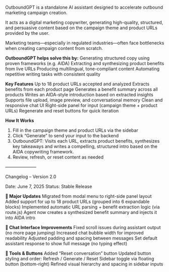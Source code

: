 OutboundGPT is a standalone AI assistant designed to accelerate outbound marketing campaign creation.

It acts as a digital marketing copywriter, generating high-quality, structured, and persuasive content based on the campaign theme and product URLs provided by the user.

Marketing teams—especially in regulated industries—often face bottlenecks when creating campaign content from scratch. 

**OutboundGPT helps solve this by:**
Generating structured copy using proven frameworks (e.g. AIDA)
Extracting and synthesizing product benefits from live URLs
Producing multilingual, tone-compliant content
Automating repetitive writing tasks with consistent quality

**Key Features**
Up to 18 product URLs accepted and analyzed
Extracts benefits from each product page
Generates a benefit summary across all products
Writes an AIDA-style introduction based on extracted insights
Supports file upload, image preview, and conversational memory
Clean and responsive chat UI
Right-side panel for input (campaign theme + product URLs)
Regenerate and reset buttons for quick iteration

**How It Works**	
1.	Fill in the campaign theme and product URLs via the sidebar
2.	Click “Generate” to send your input to the backend
3.	OutboundGPT: Visits each URL, extracts product benefits, synthesizes key takeaways and writes a compelling, structured intro based on the AIDA copywriting framework.
4.	Review, refresh, or reset content as needed

———————

Changelog – Version 2.0

Date: June 7, 2025
Status: Stable Release

**🔧 Major Updates**
Migrated from modal menu to right-side panel layout
Added support for up to 18 product URLs (grouped into 6 expandable blocks)
Implemented automatic URL parsing + benefit extraction logic (via route.js)
Agent now creates a synthesized benefit summary and injects it into AIDA intro

**💬 Chat Interface Improvements**
Fixed scroll issues during assistant output (no more page jumping)
Increased chat bubble width for improved readability
Adjusted padding and spacing between messages
Set default assistant response to show full message (no typing effect)

**🧪 Tools & Buttons**
Added “Reset conversation” button
Updated button styling and order: Refresh / Generate / Reset
Sidebar toggle via floating button (bottom-right)
Refined visual hierarchy and spacing in sidebar inputs
